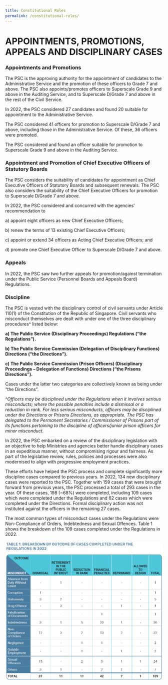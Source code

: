 ```yaml
---
title: Constitutional Roles
permalink: /constitutional-roles/
---
```

# **APPOINTMENTS, PROMOTIONS, APPEALS AND DISCIPLINARY CASES**

### **Appointments and Promotions**

The PSC is the approving authority for the appointment of candidates to the Administrative Service and the promotion of these officers to Grade 7 and above. The PSC also appoints/promotes officers to Superscale Grade 9 and above in the Auditing Service, and to Superscale D/Grade 7 and above in the rest of the Civil Service.

In 2022, the PSC considered 27 candidates and found 20 suitable for appointment to the Administrative Service.

The PSC considered 41 officers for promotion to Superscale D/Grade 7 and above, including those in the Administrative Service. Of these, 36 officers were promoted.

The PSC considered and found an officer suitable for promotion to Superscale Grade 9 and above in the Auditing Service.


### **Appointment and Promotion of Chief Executive Officers of Statutory Boards**

The PSC considers the suitability of candidates for appointment as Chief Executive Officers of Statutory Boards and subsequent renewals. The PSC also considers the suitability of the Chief Executive Officers for promotion to Superscale D/Grade 7 and above.

In 2022, the PSC considered and concurred with the agencies’ recommendation to 

a)	appoint eight officers as new Chief Executive Officers;

b)	renew the terms of 13 existing Chief Executive Officers;

c)	appoint or extend 34 officers as Acting Chief Executive Officers; and

d)  promote one Chief Executive Officer to Superscale D/Grade 7 and above. 


### **Appeals**

In 2022, the PSC saw two further appeals for promotion/against termination under the Public Service (Personnel Boards and Appeals Board) Regulations. 


### **Discipline**

The PSC is vested with the disciplinary control of civil servants under Article 110(1) of the Constitution of the Republic of Singapore. Civil servants who misconduct themselves are dealt with under one of the three disciplinary procedures^ listed below: 

**a)	The Public Service (Disciplinary Proceedings) Regulations (“the Regulations”).**

**b)	The Public Service Commission (Delegation of Disciplinary Functions) Directions (“the Directions”).**

**c)	The Public Service Commission (Prison Officers) (Disciplinary Proceedings – Delegation of Functions) Directions (“the Prisons Directions”).** 

Cases under the latter two categories are collectively known as being under “the Directions”.

*^Officers may be disciplined under the Regulations when it involves serious misconducts; where the possible penalties include a dismissal or a reduction in rank. For less serious misconducts, officers may be disciplined under the Directions or Prisons Directions, as appropriate. The PSC has delegated to the Permanent Secretaries / Commissioner of Prisons part of its functions pertaining to the discipline of officers/junior prison officers for minor misconduct.*


In 2022, the PSC embarked on a review of the disciplinary legislation with an objective to help Ministries and agencies better handle disciplinary cases in an expeditious manner, without compromising rigour and fairness. As part of the legislative review, rules, policies and processes were also modernised to align with progressive employment practices.

These efforts have helped the PSC process and complete significantly more discipline cases compared to previous years. In 2022, 134 new disciplinary cases were reported to the PSC. Together with 159 cases that were brought forward from previous years, the PSC processed a total of 293 cases in the year. Of these cases, 198 (~68%) were completed, including 109 cases which were completed under the Regulations and 62 cases which were completed under the Directions. Formal disciplinary action was not instituted against the officers in the remaining 27 cases.

The most common types of misconduct cases under the Regulations were Non-Compliance of Orders, Indebtedness and Sexual Offences. Table 1 shows the breakdown of the 109 cases completed under the Regulations in 2022.

![alt text - Table 1](/images/Tbl1.png)
